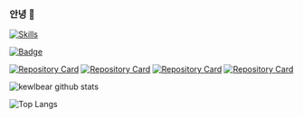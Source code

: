 ### 안녕 👋

[![Skills](https://widget.realdeveloper.pro/api/top?stack=Swift,SwiftUI,JavaScript)](https://github.com/kewlbear)

[![Badge](https://widget.realdeveloper.pro/api/badge?title=Skills&badges=Swift,iOS,SwiftUI,Java,Kotlin,JavaScript)](https://github.com/kewlbear)

[![Repository Card](https://widget.realdeveloper.pro/api/card?user=kewlbear&repo=TensorFlowTTS)](https://github.com/TensorSpeech/TensorFlowTTS)
[![Repository Card](https://widget.realdeveloper.pro/api/card?user=kewlbear&repo=Kanna)](https://github.com/tid-kijyun/Kanna)
[![Repository Card](https://widget.realdeveloper.pro/api/card?user=kewlbear&repo=PythonKit)](https://github.com/pvieito/PythonKit)
[![Repository Card](https://widget.realdeveloper.pro/api/card?user=kewlbear&repo=kivy-ios)](https://github.com/kivy/kivy-ios)

![kewlbear github stats](https://github-readme-stats.vercel.app/api?username=kewlbear&show_icons=true&theme=highcontrast)

![Top Langs](https://github-readme-stats.vercel.app/api/top-langs/?username=kewlbear&show_icons=true&theme=highcontrast&hide=python&layout=compact)

<!--
**kewlbear/kewlbear** is a ✨ _special_ ✨ repository because its `README.md` (this file) appears on your GitHub profile.

Here are some ideas to get you started:

- 🔭 I’m currently working on ...
- 🌱 I’m currently learning ...
- 👯 I’m looking to collaborate on ...
- 🤔 I’m looking for help with ...
- 💬 Ask me about ...
- 📫 How to reach me: ...
- 😄 Pronouns: ...
- ⚡ Fun fact: ...
-->
